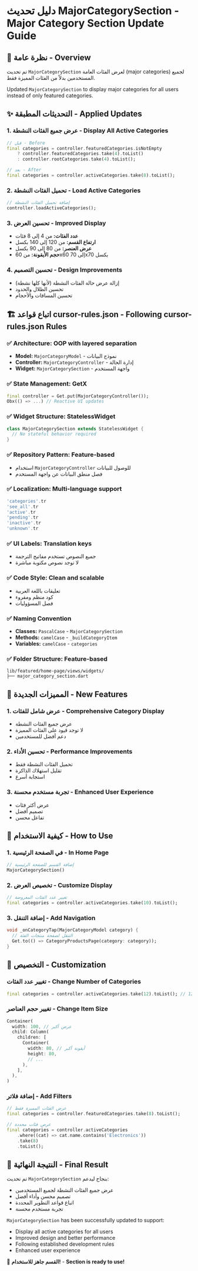 # دليل تحديث MajorCategorySection - Major Category Section Update Guide

## 🎯 نظرة عامة - Overview

تم تحديث `MajorCategorySection` لعرض الفئات العامة (major categories) لجميع المستخدمين بدلاً من الفئات المميزة فقط.

Updated `MajorCategorySection` to display major categories for all users instead of only featured categories.

## ✨ التحديثات المطبقة - Applied Updates

### 1. عرض جميع الفئات النشطة - Display All Active Categories
```dart
// قبل - Before
final categories = controller.featuredCategories.isNotEmpty
    ? controller.featuredCategories.take(4).toList()
    : controller.rootCategories.take(4).toList();

// بعد - After
final categories = controller.activeCategories.take(8).toList();
```

### 2. تحميل الفئات النشطة - Load Active Categories
```dart
// إضافة تحميل الفئات النشطة
controller.loadActiveCategories();
```

### 3. تحسين العرض - Improved Display
- **عدد الفئات:** من 4 إلى 8 فئات
- **ارتفاع القسم:** من 120 إلى 140 بكسل
- **عرض العنصر:** من 80 إلى 90 بكسل
- **حجم الأيقونة:** من 60x60 إلى 70x70 بكسل

### 4. تحسين التصميم - Design Improvements
- إزالة عرض حالة الفئات النشطة (لأنها كلها نشطة)
- تحسين الظلال والحدود
- تحسين المسافات والأحجام

## 🏗️ اتباع قواعد cursor-rules.json - Following cursor-rules.json Rules

### ✅ Architecture: OOP with layered separation
- **Model:** `MajorCategoryModel` - نموذج البيانات
- **Controller:** `MajorCategoryController` - إدارة الحالة
- **Widget:** `MajorCategorySection` - واجهة المستخدم

### ✅ State Management: GetX
```dart
final controller = Get.put(MajorCategoryController());
Obx(() => ...) // Reactive UI updates
```

### ✅ Widget Structure: StatelessWidget
```dart
class MajorCategorySection extends StatelessWidget {
  // No stateful behavior required
}
```

### ✅ Repository Pattern: Feature-based
- استخدام `MajorCategoryController` للوصول للبيانات
- فصل منطق البيانات عن واجهة المستخدم

### ✅ Localization: Multi-language support
```dart
'categories'.tr
'see_all'.tr
'active'.tr
'pending'.tr
'inactive'.tr
'unknown'.tr
```

### ✅ UI Labels: Translation keys
- جميع النصوص تستخدم مفاتيح الترجمة
- لا توجد نصوص مكتوبة مباشرة

### ✅ Code Style: Clean and scalable
- تعليقات باللغة العربية
- كود منظم ومقروء
- فصل المسؤوليات

### ✅ Naming Convention
- **Classes:** `PascalCase` - `MajorCategorySection`
- **Methods:** `camelCase` - `_buildCategoryItem`
- **Variables:** `camelCase` - `categories`

### ✅ Folder Structure: Feature-based
```
lib/featured/home-page/views/widgets/
├── major_category_section.dart
```

## 🚀 المميزات الجديدة - New Features

### 1. عرض شامل للفئات - Comprehensive Category Display
- عرض جميع الفئات النشطة
- لا توجد قيود على الفئات المميزة
- دعم أفضل للمستخدمين

### 2. تحسين الأداء - Performance Improvements
- تحميل الفئات النشطة فقط
- تقليل استهلاك الذاكرة
- استجابة أسرع

### 3. تجربة مستخدم محسنة - Enhanced User Experience
- عرض أكثر فئات
- تصميم أفضل
- تفاعل محسن

## 📱 كيفية الاستخدام - How to Use

### 1. في الصفحة الرئيسية - In Home Page
```dart
// إضافة القسم للصفحة الرئيسية
MajorCategorySection()
```

### 2. تخصيص العرض - Customize Display
```dart
// تغيير عدد الفئات المعروضة
final categories = controller.activeCategories.take(10).toList();
```

### 3. إضافة التنقل - Add Navigation
```dart
void _onCategoryTap(MajorCategoryModel category) {
  // التنقل لصفحة منتجات الفئة
  Get.to(() => CategoryProductsPage(category: category));
}
```

## 🔧 التخصيص - Customization

### تغيير عدد الفئات - Change Number of Categories
```dart
final categories = controller.activeCategories.take(12).toList(); // 12 فئة
```

### تغيير حجم العناصر - Change Item Size
```dart
Container(
  width: 100, // عرض أكبر
  child: Column(
    children: [
      Container(
        width: 80, // أيقونة أكبر
        height: 80,
        // ...
      ),
    ],
  ),
)
```

### إضافة فلاتر - Add Filters
```dart
// عرض الفئات المميزة فقط
final categories = controller.featuredCategories.take(8).toList();

// عرض فئات محددة
final categories = controller.activeCategories
    .where((cat) => cat.name.contains('Electronics'))
    .take(8)
    .toList();
```

## 🎉 النتيجة النهائية - Final Result

تم تحديث `MajorCategorySection` بنجاح ليدعم:
- عرض جميع الفئات النشطة لجميع المستخدمين
- تصميم محسن وأداء أفضل
- اتباع قواعد التطوير المحددة
- تجربة مستخدم محسنة

`MajorCategorySection` has been successfully updated to support:
- Display all active categories for all users
- Improved design and better performance
- Following established development rules
- Enhanced user experience

🚀 **القسم جاهز للاستخدام!** - **Section is ready to use!**
